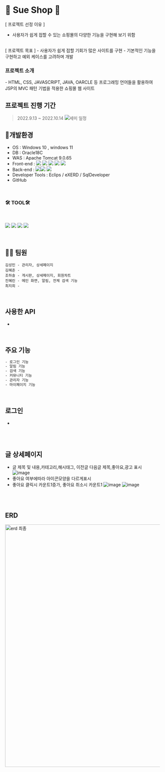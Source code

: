 # 👠 Sue Shop 👠
[ 프로젝트 선정 이유 ]
- 사용자가 쉽게 접할 수 있는 쇼핑몰의 다양한 기능을 구현해 보기 위함
<br>
[ 프로젝트 목표 ]
- 사용자가 쉽게 접할 기회가 많은 사이트를 구현
- 기본적인 기능을 구현하고 예외 케이스를 고려하며 개발


<Br>
<h3> 프로젝트 소개 </h3>
- HTML, CSS, JAVASCRIPT, JAVA, OARCLE 등 프로그래밍 언어들을 활용하여 JSP의 MVC 패턴 기법을 적용한 쇼핑몰 웹 사이트
<br>

## 프로젝트 진행 기간
>  2022.9.13 ~ 2022.10.14
![세미 일정](https://user-images.githubusercontent.com/109951309/210312656-8403f691-049d-4633-a5ca-85fc103fd174.png)

## 🌈개발환경

- OS : Windows 10 , windows 11 <br>
- DB : Oracle18C
- WAS : Apache Tomcat 9.0.65
- Front-end : <img src="https://img.shields.io/badge/HTML5-00599C?style=flat-square&logo=HTML5&logoColor=white"/> <img src="https://img.shields.io/badge/CSS-A8B9CC?style=flat-square&logo=C&logoColor=white"/> <img src="https://img.shields.io/badge/javascript-F6C915?style=flat-square&logo=javascript&logoColor=white"/> <img src="https://img.shields.io/badge/jQuery-red?style=flat-square&logo=jQuery&logoColor=white"/> <img src="https://img.shields.io/badge/AJAX -black?style=flat-square&logo=AJAX &logoColor=white"/>
- Back-end : <img src="https://img.shields.io/badge/JDK 1.8-important?style=flat-square&logo=JDK &logoColor=white"/><img src="https://img.shields.io/badge/JSP-yellowgreen?style=flat-square&logo=JSP&logoColor=white"/> <img src="https://img.shields.io/badge/JSTL-blue?style=flat-square&logo=JSTL&logoColor=white"/>
- Developer Tools : Eclips / eXERD / SqlDeveloper 
- GitHub

<br>

### 🛠️ TOOL🛠️
<br><br>
<img src="https://img.shields.io/badge/STS 3.9.12-purple?style=flat-square&logo=STS&logoColor=white"/>
<img src="https://img.shields.io/badge/eXERD-brightgreen?style=flat-square&logo=eXERD&logoColor=white"/>
<img src="https://img.shields.io/badge/SqlDeveloper-9cf?style=flat-square&logo=SqlDeveloper &logoColor=white"/>
<img src="https://img.shields.io/badge/gitHub-blueviolet?style=flat-square&logo=gitHub&logoColor=white"/>


<br>


## 🧑‍🚀 팀원
```
김성민 - 관리자, 상세페이지
김혜준 -
조하솔 - 게시판, 상세페이지, 회원차트
진혜린 - 메인 화면, 알림, 전체 검색 기능
최지희 - 
```
<br>


## 사용한 API 

* 


<Br>	
	
## 주요 기능 

```sh
- 로그인 기능
- 알림 기능
- 검색 기능
- 커뮤니티 기능
- 관리자 기능
- 마이페이지 기능
```
<br>


## 로그인
- 
	
	
<br><br>	
## 글 상세페이지
- 글 제목 및 내용,카테고리,해시태그, 이전글 다음글 제목,좋아요,광고 표시
![image](https://user-images.githubusercontent.com/113486147/209841767-756f5a2e-c893-4a12-a57f-d8dca7f54bdb.png)
- 좋아요 여부에따라 아이콘모양을 다르게표시
- 좋아요 클릭시 카운트1증가, 좋아요 취소시 카운트1
![image](https://user-images.githubusercontent.com/113486147/209843593-ea6645d1-bb30-4729-9476-aa19fc0100d3.png)
![image](https://user-images.githubusercontent.com/113486147/209843633-2a378285-8cb5-421a-8378-817fa210aa9b.png)

<br><br>
	

## ERD
<img width="788" alt="erd 최종" src="">

